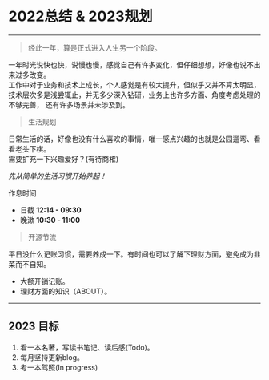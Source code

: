 # 2022总结 & 2023规划

---

> 经此一年，算是正式进入人生另一个阶段。

一年时光说快也快，说慢也慢，感觉自己有许多变化，但仔细想想，好像也说不出来过多改变。  
工作中对于业务和技术上成长，个人感觉是有较大提升，但似乎又并不算太明显，技术层次多是浅尝辄止，并无多少深入钻研，业务上也许多方面、角度考虑处理的不够完善，
还有许多场景并未涉及到。

> 生活规划

日常生活的话，好像也没有什么喜欢的事情，唯一感点兴趣的也就是公园遛弯、看看老头下棋。  
需要扩充一下兴趣爱好？(有待商榷)

*先从简单的生活习惯开始养起！*

作息时间

- 日截 **12:14 - 09:30**
- 晚漱 **10:30 - 11:00**

> 开源节流

平日没什么记账习惯，需要养成一下。有时间也可以了解下理财方面，避免成为韭菜而不自知。

- 大额开销记账。
- 理财方面的知识（ABOUT）。

---

## 2023 目标

1. 看一本名著，写读书笔记、读后感(Todo)。
2. 每月坚持更新blog。
3. 考一本驾照(In progress)
